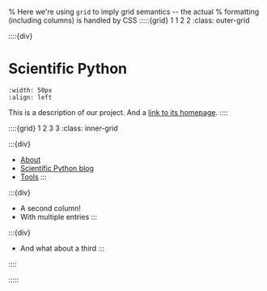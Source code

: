 % Here we're using `grid` to imply grid semantics -- the actual
% formatting (including columns) is handled by CSS
:::::{grid} 1 1 2 2
:class: outer-grid

::::{div}

# Scientific Python

```{image} https://scientific-python.org/images/logo.svg
:width: 50px
:align: left
```

This is a description of our project. And a [link to its homepage](https://scientific-python.org).
::::

::::{grid} 1 2 3 3
:class: inner-grid

:::{div}

- [About](https://scientific-python.org/about/)
- [Scientific Python blog](https://blog.scientific-python.org)
- [Tools](https://tools.scientific-python.org)
  :::

:::{div}

- A second column!
- With multiple entries
  :::

:::{div}

- And what about a third
  :::

::::

:::::
